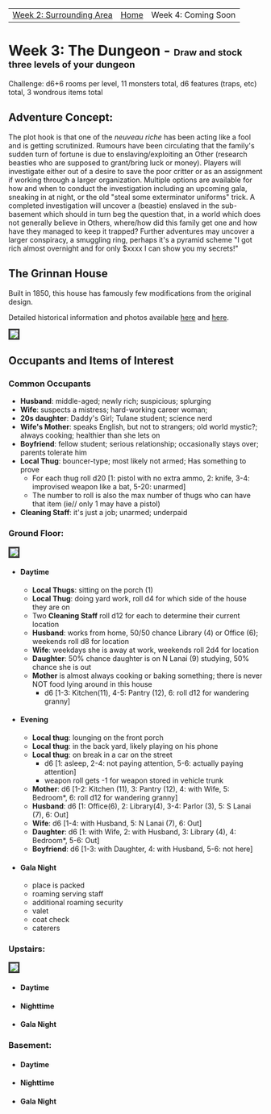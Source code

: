 <script src="{{site.assets}}/javascript/script.js"></script>

<div id="navbar" align="center">
  <table> 
    <tr>
      <td><a href="{{site.url}}/pages/week2.html">Week 2: Surrounding Area</a></td>
      <td><a href="{{site.url}}/index.html">Home</a></td> 
      <td>Week 4: Coming Soon</td>
    </tr>
  </table>
</div>

# Week 3: The Dungeon - <span style="font-size: large;">Draw and stock three levels of your dungeon</span>
Challenge: d6+6 rooms per level, 11 monsters total, d6 features (traps, etc) total, 3 wondrous items total

## Adventure Concept:
The plot hook is that one of the _neuveau riche_ has been acting like a fool and is getting scrutinized. Rumours have
been circulating that the family's sudden turn of fortune is due to enslaving/exploiting an Other (research beasties who
are supposed to grant/bring luck or money). Players will investigate either out of a desire to save the poor
critter or as an assignment if working through a larger organization.  Multiple options are available for how and
when to conduct the investigation including an upcoming gala, sneaking in at night, or the old "steal some
exterminator uniforms" trick. A completed investigation will uncover a (beastie) enslaved in the sub-basement which
should in turn beg the question that, in a world which does not generally believe in Others, where/how did this
family get one and how have they managed to keep it trapped?  Further adventures may uncover a larger conspiracy, a
smuggling ring, perhaps it's a pyramid scheme "I got rich almost overnight and for only $xxxx I can show you my
secrets!"

## The Grinnan House 
Built in 1850, this house has famously few modifications from the original design.

Detailed historical information and photos available 
[here](http://www.historic-structures.com/la/new_orleans/grinnan_house.php) and
 [here](https://www.loc.gov/resource/hhh.la0065.sheet).

<img src="{{site.assets}}/images/grinnan.jpg" style="border: 3px solid #373737;"/>

## Occupants and Items of Interest

### Common Occupants
 - **Husband**: middle-aged; newly rich; suspicious; splurging
 - **Wife**: suspects a mistress; hard-working career woman;
 - **20s daughter**: Daddy's Girl; Tulane student; science nerd
 - **Wife's Mother**: speaks English, but not to strangers; old world mystic?; always cooking; healthier than she lets on
 - **Boyfriend**: fellow student; serious relationship; occasionally stays over; parents tolerate him
 - **Local Thug**: bouncer-type; most likely not armed; Has something to prove
   - For each thug roll d20 [1: pistol with no extra ammo, 2: knife, 3-4: improvised weapon like a bat, 5-20: unarmed]
   - The number to roll is also the max number of thugs who can have that item (ie// only 1 may have a pistol)
 - **Cleaning Staff**: it's just a job; unarmed; underpaid
 
### Ground Floor:

<img src="{{site.assets}}/images/grinnan-ground.png" style="border: 3px solid #373737;"/>

 - #### Daytime
   - **Local Thugs**: sitting on the porch (1)
   - **Local Thug**: doing yard work, roll d4 for which side of the house they are on
   - Two **Cleaning Staff** roll d12 for each to determine their current location
   - **Husband**: works from home, 50/50 chance Library (4) or Office (6); weekends roll d8 for location
   - **Wife**: weekdays she is away at work, weekends roll 2d4 for location
   - **Daughter**: 50% chance daughter is on N Lanai (9) studying, 50% chance she is out
   - **Mother** is almost always cooking or baking something; there is never NOT food lying around in this house
     - d6 [1-3: Kitchen(11), 4-5: Pantry (12), 6: roll d12 for wandering granny]
 - #### Evening
   - **Local thug**: lounging on the front porch
   - **Local thug**: in the back yard, likely playing on his phone
   - **Local thug**: on break in a car on the street
     - d6 [1: asleep, 2-4: not paying attention, 5-6: actually paying attention]
     - weapon roll gets -1 for weapon stored in vehicle trunk 
   - **Mother**: d6 [1-2: Kitchen (11), 3: Pantry (12), 4: with Wife, 5: Bedroom*, 6: roll d12 for wandering granny]   
   - **Husband**: d6 [1: Office(6), 2: Library(4), 3-4: Parlor (3), 5: S Lanai (7), 6: Out] 
   - **Wife**: d6 [1-4: with Husband, 5: N Lanai (7), 6: Out]
   - **Daughter**:  d6 [1: with Wife, 2: with Husband, 3: Library (4), 4: Bedroom*, 5-6: Out] 
   - **Boyfriend**: d6 [1-3: with Daughter, 4: with Husband, 5-6: not here]
 - #### Gala Night
   - place is packed
   - roaming serving staff
   - additional roaming security
   - valet
   - coat check
   - caterers

### Upstairs:

<img src="{{site.assets}}/images/grinnan-upstairs.png" style="border: 3px solid #373737;"/>

 - #### Daytime
 - #### Nighttime
 - #### Gala Night

### Basement:
 - #### Daytime
 - #### Nighttime
 - #### Gala Night

